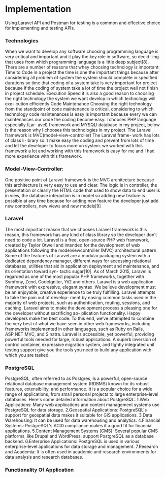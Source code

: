 # Implementation
Using Laravel API and Postman for testing is a common and effective choice for implementing and testing APIs. 

### Technologies
When we want to develop any software choosing programming language is
very critical and important and it play the key role in software, so decid-
ing that uses from which programming language is a little deep subject[8].
There are a number of reasons that whey choosing technology is important:
Time to Code in a project the time is one the important things because after
considering all problem of system the system should complete in specified
durations so time that coding of a system take is very important for project
because if the coding of system take a lot of time the project well not finish
in project schedule. Execution Speed it is also a good reason to choosing the
right technology the system we want develop in which technology will exe-
cution efficiently Code Maintenance Choosing the right technology from the
standpoint of code maintenance is critical, considering to which technology
code maintenances is easy is important because every we can maintenances
our code the coding become easy. I chooses PHP language especially (Lar-
avel) framework and MYSQLI database in my project, below is the reason
why I chooses this technologies in my project. The Laravel framework is
MVC(model-view-controller) The Laravel frame- work has lots of class li-
brary so it make easy the coding and prevent from lots of time and let the
developer to focus more on system. we worked with this framework a lot and
working with this framework is easy for me and I had more experience with
this framework.

### Model-View-Controller:
One positive point of Laravel framework is the MVC architecture because
this architecture is very easy to use and clear. The logic is in controller,
the presentation or clearly the HTML code that used to show data to end
user is in view, the database interaction is in model so adding new feature is
possible at any time because for adding new feature the developer just add
new controllers, new views and new models[9]

### Laravel
The most important reason that we chooses Laravel framework is this reason,
this framework has any kind of class library so the developer don’t need to
code a lot. Laravel is a free, open-source PHP web framework, created by
Taylor Otwell and intended for the development of web applications following
the modelviewcontroller (MVC) architectural pattern. Some of the features
of Laravel are a modular packaging system with a dedicated dependency
manager, different ways for accessing relational databases, utilities that aid
in application deployment and maintenance, and its orientation toward syn-
tactic sugar[10]. As of March 2015, Laravel is regarded as one of the most
popular PHP frameworks, together with Symfony, Zend, CodeIgniter, Yii2
and others. Laravel is a web application framework with expressive, elegant
syntax. We believe development must be an enjoyable, creative experience
to be truly fulfilling. Laravel attempts to take the pain out of develop-
ment by easing common tasks used in the majority of web projects, such
as authentication, routing, sessions, and caching. Laravel aims to make the
development process a pleasing one for the developer without sacrificing ap-
plication functionality. Happy developers make the best code. To this end,
we’ve attempted to combine the very best of what we have seen in other web
frameworks, including frameworks implemented in other languages, such as
Ruby on Rails, ASP.NET MVC, and Sinatra.
Laravel is accessible, yet powerful, providing powerful tools needed for
large, robust applications. A superb inversion of control container, expressive
migration system, and tightly integrated unit testing support give you the
tools you need to build any application with which you are tasked.

### PostgreSQL
PostgreSQL, often referred to as Postgres, is a powerful, open-source relational database management system (RDBMS) known for its robust features, extensibility, and performance. It is a popular choice for a wide range of applications, from small personal projects to large enterprise-level databases. Here's some detailed information about PostgreSQL:
1.Web Applications: Many web applications and content management systems use PostgreSQL for data storage.
2.Geospatial Applications: PostgreSQL's support for geospatial data makes it suitable for GIS applications.
3.Data Warehousing: It can be used for data warehousing and analytics.
4.Financial Systems: PostgreSQL's ACID compliance makes it a good fit for financial applications.
5.Content Management Systems (CMS): Several popular CMS platforms, like Drupal and WordPress, support PostgreSQL as a database backend.
6.Enterprise Applications: PostgreSQL is used in various enterprise-level applications for data storage and management.
7.Research and Academia: It is often used in academic and research environments for data analysis and research databases.

### Functionality Of Application

